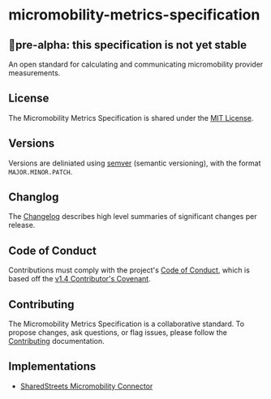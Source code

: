 # micromobility-metrics-specification

## 🚨pre-alpha: this specification is not yet stable

An open standard for calculating and communicating micromobility provider measurements.

## License

The Micromobility Metrics Specification is shared under the [MIT License](./LICENSE).

## Versions

Versions are deliniated using [semver](https://semver.org/) (semantic versioning), with the format `MAJOR.MINOR.PATCH`.

## Changlog

The [Changelog](./CHANGELOG.md) describes high level summaries of significant changes per release.

## Code of Conduct

Contributions must comply with the project's [Code of Conduct](CODE_OF_CONDUCT.md), which is based off the [v1.4 Contributor's Covenant](https://www.contributor-covenant.org/version/1/4/code-of-conduct).

## Contributing

The Micromobility Metrics Specification is a collaborative standard. To propose changes, ask questions, or flag issues, please follow the [Contributing](./CONTRIBUTING.md) documentation.

## Implementations

- [SharedStreets Micromobility Connector](https://github.com/sharedstreets/sharedstreets-micromobility-connector)
